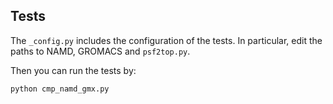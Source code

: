 

## Tests

The `_config.py` includes the configuration of the tests. In particular, edit the paths
to NAMD, GROMACS and `psf2top.py`.

Then you can run the tests by:

	python cmp_namd_gmx.py

